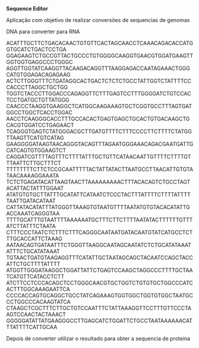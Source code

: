 **Sequence Editor**

Aplicação com objetivo de realizar conversões de sequencias de genomas


DNA para converter para RNA

ACATTTGCTTCTGACACAACTGTGTTCACTAGCAACCTCAAACAGACACCATGGTGCATCTGACTCCTGA
GGAGAAGTCTGCCGTTACTGCCCTGTGGGGCAAGGTGAACGTGGATGAAGTTGGTGGTGAGGCCCTGGGC
AGGTTGGTATCAAGGTTACAAGACAGGTTTAAGGAGACCAATAGAAACTGGGCATGTGGAGACAGAGAAG
ACTCTTGGGTTTCTGATAGGCACTGACTCTCTCTGCCTATTGGTCTATTTTCCCACCCTTAGGCTGCTGG
TGGTCTACCCTTGGACCCAGAGGTTCTTTGAGTCCTTTGGGGATCTGTCCACTCCTGATGCTGTTATGGG
CAACCCTAAGGTGAAGGCTCATGGCAAGAAAGTGCTCGGTGCCTTTAGTGATGGCCTGGCTCACCTGGAC
AACCTCAAGGGCACCTTTGCCACACTGAGTGAGCTGCACTGTGACAAGCTGCACGTGGATCCTGAGAACT
TCAGGGTGAGTCTATGGGACGCTTGATGTTTTCTTTCCCCTTCTTTTCTATGGTTAAGTTCATGTCATAG
GAAGGGGATAAGTAACAGGGTACAGTTTAGAATGGGAAACAGACGAATGATTGCATCAGTGTGGAAGTCT
CAGGATCGTTTTAGTTTCTTTTATTTGCTGTTCATAACAATTGTTTTCTTTTGTTTAATTCTTGCTTTCT
TTTTTTTTCTTCTCCGCAATTTTTACTATTATACTTAATGCCTTAACATTGTGTATAACAAAAGGAAATA
TCTCTGAGATACATTAAGTAACTTAAAAAAAAACTTTACACAGTCTGCCTAGTACATTACTATTTGGAAT
ATATGTGTGCTTATTTGCATATTCATAATCTCCCTACTTTATTTTCTTTTATTTTTAATTGATACATAAT
CATTATACATATTTATGGGTTAAAGTGTAATGTTTTAATATGTGTACACATATTGACCAAATCAGGGTAA
TTTTGCATTTGTAATTTTAAAAAATGCTTTCTTCTTTTAATATACTTTTTTGTTTATCTTATTTCTAATA
CTTTCCCTAATCTCTTTCTTTCAGGGCAATAATGATACAATGTATCATGCCTCTTTGCACCATTCTAAAG
AATAACAGTGATAATTTCTGGGTTAAGGCAATAGCAATATCTCTGCATATAAATATTTCTGCATATAAAT
TGTAACTGATGTAAGAGGTTTCATATTGCTAATAGCAGCTACAATCCAGCTACCATTCTGCTTTTATTTT
ATGGTTGGGATAAGGCTGGATTATTCTGAGTCCAAGCTAGGCCCTTTTGCTAATCATGTTCATACCTCTT
ATCTTCCTCCCACAGCTCCTGGGCAACGTGCTGGTCTGTGTGCTGGCCCATCACTTTGGCAAAGAATTCA
CCCCACCAGTGCAGGCTGCCTATCAGAAAGTGGTGGCTGGTGTGGCTAATGCCCTGGCCCACAAGTATCA
CTAAGCTCGCTTTCTTGCTGTCCAATTTCTATTAAAGGTTCCTTTGTTCCCTAAGTCCAACTACTAAACT
GGGGGATATTATGAAGGGCCTTGAGCATCTGGATTCTGCCTAATAAAAAACATTTATTTTCATTGCAA

Depois de converter utilizar o resultado para obter a sequencia de proteina
